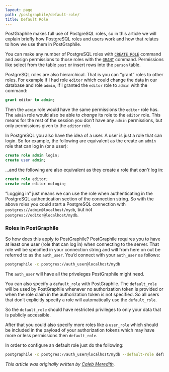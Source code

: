 ```yaml
---
layout: page
path: /postgraphile/default-role/
title: Default Role
---
```


PostGraphile makes full use of PostgreSQL roles, so in this article we will
explain briefly how PostgreSQL roles and users work and how that relates to how
we use them in PostGraphile.

You can make any number of PostgreSQL roles with
[`CREATE ROLE`](https://www.postgresql.org/docs/current/static/sql-createrole.html)
command and assign permissions to those roles with the
[`GRANT`](https://www.postgresql.org/docs/current/static/sql-grant.html)
command. Permissions like select from the table `post` or insert rows into the
`person` table.

PostgreSQL roles are also hierarchical. That is you can “grant” roles to other
roles. For example if I had role `editor` which could change the data in our
database and role `admin`, if I granted the `editor` role to `admin` with the
command:

```sql
grant editor to admin;
```

Then the `admin` role would have the same permissions the `editor` role has. The
`admin` role would also be able to _change_ its role to the `editor` role. This
means for the rest of the session you don’t have any `admin` permissions, but
only permissions given to the `editor` role.

In PostgreSQL you also have the idea of a user. A user is just a role that can
login. So for example, the following are equivalent as the create an `admin`
role that can log in (or a user):

```sql
create role admin login;
create user admin;
```

…and the following are also equivalent as they create a role that _can’t_ log
in:

```sql
create role editor;
create role editor nologin;
```

“Logging in” just means we can use the role when authenticating in the
PostgreSQL authentication section of the connection string. So with the above
roles you could start a PostgreSQL connection with
`postgres://admin@localhost/mydb`, but not `postgres://editor@localhost/mydb`.

### Roles in PostGraphile

So how does this apply to PostGraphile? PostGraphile requires you to have at
least one user (role that can log in) when connecting to the server. That role
will be specified in your connection string and will from here on out be
referred to as the `auth_user`. You’d connect with your `auth_user` as follows:

```bash
postgraphile -c postgres://auth_user@localhost/mydb
```

The `auth_user` will have all the priveleges PostGraphile might need.

You can also specify a `default_role` with PostGraphile. The `default_role` will
be used by PostGraphile whenever no authorization token is provided or when the
role claim in the authorization token is not specified. So all users that don’t
explicitly specify a role will automatically use the `default_role`.

So the `default_role` should have restricted privileges to only your data that
is publicly accessible.

After that you could also specify more roles like a `user_role` which should be
included in the payload of your authorization tokens which may have more or less
permissions then `default_role`.

In order to configure an default role just do the following:

```bash
postgraphile -c postgres://auth_user@localhost/mydb --default-role default_role
```

_This article was originally written by
[Caleb Meredith](https://twitter.com/calebmer)._

